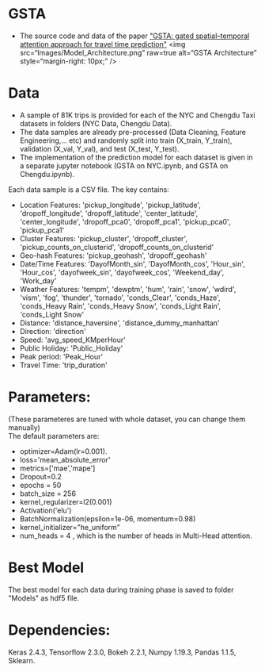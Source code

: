 # GSTA
- The source code and data of the paper ["GSTA: gated spatial–temporal attention approach for travel time prediction"](https://doi.org/10.1007/s00521-021-06560-z)
<img
src=“Images/Model_Architecture.png”
raw=true
alt=“GSTA Architecture”
style=“margin-right: 10px;”
/>

# Data
- A sample of 81K trips is provided for each of the NYC and Chengdu Taxi datasets in folders (NYC Data, Chengdu Data). 
- The data samples are already pre-processed (Data Cleaning, Feature Engineering,... etc) and randomly split into train (X_train, Y_train), validation (X_val, Y_val), and test (X_test, Y_test). 
- The implementation of the prediction model for each dataset is given in a separate jupyter notebook (GSTA on NYC.ipynb, and GSTA on Chengdu.ipynb).

Each data sample is a CSV file. The key contains: <br />
*  Location Features: 'pickup_longitude', 'pickup_latitude', 'dropoff_longitude', 'dropoff_latitude', 'center_latitude', 'center_longitude', 'dropoff_pca0', 'dropoff_pca1', 'pickup_pca0', 'pickup_pca1'
*  Cluster Features: 'pickup_cluster', 'dropoff_cluster', 'pickup_counts_on_clusterid', 'dropoff_counts_on_clusterid' 
*  Geo-hash Features: 'pickup_geohash', 'dropoff_geohash'
*  Date/Time Features: 'DayofMonth_sin', 'DayofMonth_cos', 'Hour_sin', 'Hour_cos', 'dayofweek_sin', 'dayofweek_cos', 'Weekend_day', 'Work_day'
*  Weather Features:  'tempm', 'dewptm', 'hum', 'rain', 'snow', 'wdird', 'vism', 'fog', 'thunder', 'tornado', 'conds_Clear', 'conds_Haze',
   'conds_Heavy Rain', 'conds_Heavy Snow', 'conds_Light Rain', 'conds_Light Snow'
*  Distance: 'distance_haversine', 'distance_dummy_manhattan'
*  Direction: 'direction'
*  Speed: 'avg_speed_KMperHour'
*  Public Holiday: 'Public_Holiday'
*  Peak period: 'Peak_Hour'
*  Travel Time: 'trip_duration'

# Parameters:
(These parameteres are tuned with whole dataset, you can change them manually)<br />
The default parameters are: <br />
- optimizer=Adam(lr=0.001).  
- loss='mean_absolute_error' 
- metrics=['mae','mape'] 
- Dropout=0.2 
- epochs = 50 
- batch_size = 256 
- kernel_regularizer=l2(0.001) 
- Activation('elu')
- BatchNormalization(epsilon=1e-06, momentum=0.98) 
- kernel_initializer="he_uniform"
- num_heads = 4  , which is the number of heads in Multi-Head attention. 

# Best Model
The best model for each data during training phase is saved to folder "Models" as hdf5 file.

# Dependencies:
Keras 2.4.3, Tensorflow 2.3.0, Bokeh 2.2.1, Numpy 1.19.3, Pandas 1.1.5, Sklearn.




